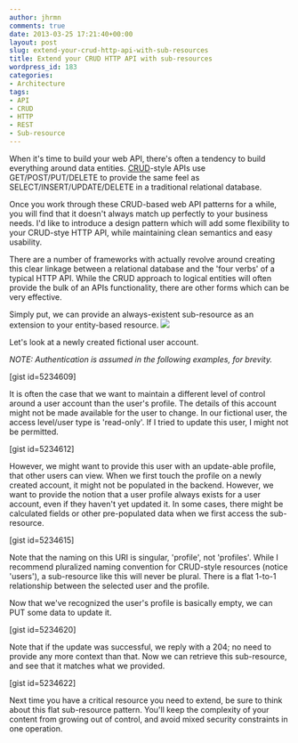 ```yaml
---
author: jhrmn
comments: true
date: 2013-03-25 17:21:40+00:00
layout: post
slug: extend-your-crud-http-api-with-sub-resources
title: Extend your CRUD HTTP API with sub-resources
wordpress_id: 183
categories:
- Architecture
tags:
- API
- CRUD
- HTTP
- REST
- Sub-resource
---
```


When it's time to build your web API, there's often a tendency to build everything around data entities. [CRUD](http://en.wikipedia.org/wiki/Create,_read,_update_and_delete)-style APIs use GET/POST/PUT/DELETE to provide the same feel as SELECT/INSERT/UPDATE/DELETE in a traditional relational database. 




Once you work through these CRUD-based web API patterns for a while, you will find that it doesn't always match up perfectly to your business needs. I'd like to introduce a design pattern which will add some flexibility to your CRUD-stye HTTP API, while maintaining clean semantics and easy usability. 
<!-- more -->




There are a number of frameworks with actually revolve around creating this clear linkage between a relational database and the 'four verbs' of a typical HTTP API. While the CRUD approach to logical entities will often provide the bulk of an APIs functionality, there are other forms which can be very effective.




Simply put, we can provide an always-existent sub-resource as an extension to your entity-based resource. 
![](http://res.cloudinary.com/jhrmn/image/upload/v1364231618/memecenter_1364231463618_397_eft398.gif)



Let's look at a newly created fictional user account. 

  
_NOTE: Authentication is assumed in the following examples, for brevity._

[gist id=5234609]



It is often the case that we want to maintain a different level of control around a user account than the user's profile. The details of this account might not be made available for the user to change. In our fictional user, the access level/user type is 'read-only'. If I tried to update this user, I might not be permitted.

[gist id=5234612]




However, we might want to provide this user with an update-able profile, that other users can view. When we first touch the profile on a newly created account, it might not be populated in the backend. However, we want to provide the notion that a user profile always exists for a user account, even if they haven't yet updated it. In some cases, there might be calculated fields or other pre-populated data when we first access the sub-resource.

[gist id=5234615]



Note that the naming on this URI is singular, 'profile', not 'profiles'. While I recommend pluralized naming convention for CRUD-style resources (notice 'users'), a sub-resource like this will never be plural. There is a flat 1-to-1 relationship between the selected user and the profile. 



Now that we've recognized the user's profile is basically empty, we can PUT some data to update it.

[gist id=5234620]




Note that if the update was successful, we reply with a 204; no need to provide any more context than that. Now we can retrieve this sub-resource, and see that it matches what we provided.

[gist id=5234622]

Next time you have a critical resource you need to extend, be sure to think about this flat sub-resource pattern. You'll keep the complexity of your content from growing out of control, and avoid mixed security constraints in one operation.

